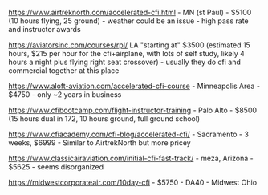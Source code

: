 https://www.airtreknorth.com/accelerated-cfi.html - MN (st Paul) - $5100 (10 hours flying, 25 ground) - weather could be an issue - high pass rate and instructor awards

https://aviatorsinc.com/courses/rpl/ LA "starting at" $3500 (estimated 15 hours, $215 per hour for the cfi+airplane, with lots of self study, likely 4 hours a night plus flying right seat crossover) - usually they do cfi and commercial together at this place

https://www.aloft-aviation.com/accelerated-cfi-course - Minneapolis Area - $4750 - only ~2 years in business



https://www.cfibootcamp.com/flight-instructor-training - Palo Alto - $8500 (15 hours dual in 172, 10 hours ground, full ground school) 



https://www.cfiacademy.com/cfi-blog/accelerated-cfi/ - Sacramento - 3 weeks, $6999 - Similar to AirtrekNorth but more pricey

https://www.classicairaviation.com/initial-cfi-fast-track/ - meza, Arizona - $5625 - seems disorganized 

https://midwestcorporateair.com/10day-cfi - $5750 - DA40 - Midwest Ohio 